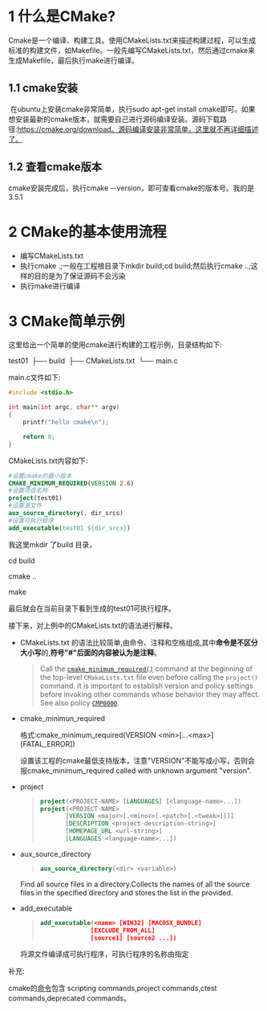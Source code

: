 # 1 什么是CMake?

Cmake是一个编译、构建工具。使用CMakeLists.txt来描述构建过程，可以生成标准的构建文件，如Makefile。一般先编写CMakeLists.txt，然后通过cmake来生成Makefile，最后执行make进行编译。

## 1.1 cmake安装

​	在ubuntu上安装cmake非常简单，执行sudo apt-get install cmake即可。如果想安装最新的cmake版本，就需要自己进行源码编译安装。源码下载路径:https://cmake.org/download。源码编译安装非常简单，这里就不再详细描述了。

## 1.2 查看cmake版本

cmake安装完成后，执行cmake --version，即可查看cmake的版本号。我的是3.5.1

# 2 CMake的基本使用流程

- 编写CMakeLists.txt
- 执行cmake .;一般在工程根目录下mkdir build;cd build;然后执行cmake ..;这样的目的是为了保证源码不会污染
- 执行make进行编译

# 3 CMake简单示例

这里给出一个简单的使用cmake进行构建的工程示例，目录结构如下:

test01
​    ├── build
​    ├── CMakeLists.txt
​    └── main.c

main.c文件如下:

```c
#include <stdio.h>

int main(int argc, char** argv)
{
	printf("hello cmake\n");

	return 0;
}
```

CMakeLists.txt内容如下:

```cmake
#设置cmake的最小版本
CMAKE_MINIMUM_REQUIRED(VERSION 2.6)
#设置项目名称
project(test01)
#设置源文件
aux_source_directory(. dir_srcs)
#设置可执行程序
add_executable(test01 ${dir_srcs})

```

我这里mkdir 了build 目录，

cd build

cmake ..

make

最后就会在当前目录下看到生成的test01可执行程序。

接下来，对上例中的CMakeLists.txt的语法进行解释。

- CMakeLists.txt 的语法比较简单,由命令、注释和空格组成,其中**命令是不区分大小写**的,**符号"#"后面的内容被认为是注释**。

  > Call the [`cmake_minimum_required()`](https://cmake.org/cmake/help/v3.13/command/cmake_minimum_required.html#command:cmake_minimum_required) command at the beginning of the top-level `CMakeLists.txt` file even before calling the `project()` command. It is important to establish version and policy settings before invoking other commands whose behavior they may affect. See also policy [`CMP0000`](https://cmake.org/cmake/help/v3.13/policy/CMP0000.html#policy:CMP0000).

- cmake_minimun_required

  格式:cmake_minimum_required(VERSION \<min\>\[\...\<max\>\][FATAL_ERROR])

  设置该工程的cmake最低支持版本，注意"VERSION"不能写成小写，否则会报cmake_minimum_required called with unknown argument "version".

- project

  >```cmake
  >project(<PROJECT-NAME> [LANGUAGES] [<language-name>...])
  >project(<PROJECT-NAME>
  >        [VERSION <major>[.<minor>[.<patch>[.<tweak>]]]]
  >        [DESCRIPTION <project-description-string>]
  >        [HOMEPAGE_URL <url-string>]
  >        [LANGUAGES <language-name>...])
  >```
  >

- aux_source_directory

  > ```cmake
  > aux_source_directory(<dir> <variable>)
  > ```

  Find all source files in a directory.Collects the names of all the source files in the specified directory and stores the list in the <variable> provided. 

- add_executable

  >```cmake
  >add_executable(<name> [WIN32] [MACOSX_BUNDLE]
  >               [EXCLUDE_FROM_ALL]
  >               [source1] [source2 ...])
  >```

  将源文件编译成可执行程序，可执行程序的名称由<name>指定


补充:

cmake的[命令](https://cmake.org/cmake/help/v3.13/manual/cmake-commands.7.html)包含 scripting commands,project commands,ctest commands,deprecated commands。


